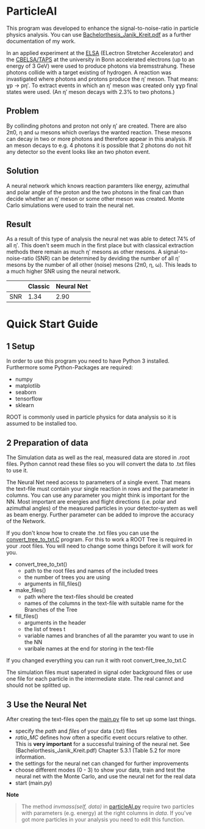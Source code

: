 # ParticleAI

This program was developed to enhance the signal-to-noise-ratio in particle physics analysis.
You can use [Bachelorthesis_Janik_Kreit.pdf](Bachelorthesis_Janik_Kreit.pdf) as a further documentation of my work.

In an applied experiment at the [ELSA](https://www-elsa.physik.uni-bonn.de/) (ELectron Stretcher
Accelerator) and the [CBELSA/TAPS](https://www.cb.uni-bonn.de/) at the university in Bonn accelerated electrons (up to an energy of 3 GeV) were used to produce photons via bremsstrahung. These photons collide with a target existing of hydrogen.
A reaction was invastigated where photons and protons produce the η′ meson. That means: ɣp -> pη′.
To extract events in which an η′ meson was created only ɣɣp final states were used. (An η′ meson decays with 2.3% to two photons.)

## Problem
By collinding photons and proton not only η′ are created. There are also 2π0, η and ω mesons which overlays the wanted reaction.
These mesons can decay in two or more photons and therefore appear in this analysis. If an meson decays to e.g. 4 photons it is possible that 2 photons do not hit any detector so the event looks like an two photon event.

## Solution
A neural network which knows reaction paramters like energy, azimuthal and polar angle of the proton and the two photons in the final can than decide whether an η′ meson or some other meson was created. Monte Carlo simulations were used to train the neural net.

## Result
As a result of this type of analysis the neural net was able to detect 74% of all η′. This doen't seem much in the first place but with classical extraction methods there remain as much η′ mesons as other mesons. A signal-to-noise-ratio (SNR) can be determined by deviding the number of all η′ mesons by the number of all other (noise) mesons (2π0, η, ω). This leads to a much higher SNR using the neural network.

|| Classic | Neural Net |
| --- | --- | --- |
| SNR | 1.34 | 2.90 |



# Quick Start Guide
## 1 Setup

In order to use this program you need to have Python 3 installed.
Furthermore some Python-Packages are required:
- numpy
- matplotlib
- seaborn
- tensorflow
- sklearn

 ROOT is commonly used in particle physics for data analysis so it is assumed to be installed too.


## 2 Preparation of data

The Simulation data as well as the real, measured data are stored in .root files. Python cannot read these files so you will convert the data to .txt files to use it.

The Neural Net need access to parameters of a single event. That means the text-file must contain your single reaction in rows and the parameter in columns. You can use any parameter you might think is important for the NN. Most important are energies and flight directions (i.e. polar and azimuthal angles) of the measured particles in your detector-system as well as beam energy. Further parameter can be added to improve the accuracy of the Network.

If you don't know how to create the .txt files you can use the [convert_tree_to_txt.C](convert_tree_to_txt.C) program. For this to work a ROOT Tree is required in your .root files.
You will need to change some things before it will work for you.
- convert_tree_to_txt()
  - path to the root files and names of the included trees
  - the number of trees you are using
  - arguments in fill_files()
- make_files()
  - path where the text-files should be created
  - names of the columns in the text-file with suitable name for the Branches of the Tree
- fill_files()
  - arguments in the header
  - the list of trees t
  - variable names and branches of all the paramter you want to use in the NN
  - varibale names at the end for storing in the text-file

If you changed everything you can run it with root convert_tree_to_txt.C

The simulation files must saperated in signal oder background files or use one file for each particle in the intermediate state.
The real cannot and should not be splitted up.

## 3 Use the Neural Net

After creating the text-files open the [main.py](main.py) file to set up some last things.
- specify the *path* and *files* of your data (.txt) files
- *ratio_MC* defines how often a specific event occurs relative to other. This is **very important** for a successful training of the neural net. See (Bachelorthesis_Janik_Kreit.pdf) Chapter 5.3.1 (Table 5.2 for more information.
- the settings for the neural net can changed for further improvements
- choose different modes (0 - 3) to show your data, train and test the neural net with the Monte Carlo, and use the neural net for the real data
- start (main.py)

**Note**
> The method *invmass(self, data)* in [particleAI.py](particleAI.py) require two particles with parameters (e.g. energy) at the right columns in *data*. If you've got more particles in your analysis you need to edit this function.
